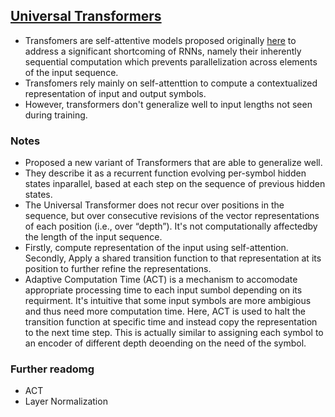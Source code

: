 ## [Universal Transformers](https://arxiv.org/abs/1807.03819)

* Transfomers are self-attentive models proposed originally [here](https://arxiv.org/abs/1706.03762) to address a significant shortcoming of RNNs, namely their inherently sequential computation which prevents parallelization across elements of the input sequence.
* Transfomers rely mainly on self-attenttion to compute a contextualized representation of input and output symbols.
* However, transformers don't generalize well to input lengths not seen during training.


### Notes

* Proposed a new variant of Transformers that are able to generalize well.
* They describe it as a recurrent function evolving per-symbol hidden states inparallel, based at each step on the sequence of previous hidden states.
* The Universal Transformer does not recur over positions in the sequence, but over consecutive revisions of the vector representations of each position (i.e., over “depth”). It's not computationally affectedby the length of the input sequence.
* Firstly, compute representation of the input using self-attention. Secondly, Apply a shared transition function to that representation at its position to further refine the representations.
* Adaptive Computation Time (ACT) is a mechanism to accomodate appropriate processing time to each input sumbol depending on its requirment. It's intuitive that some input symbols are more ambigious and thus need more computation time. Here, ACT is used to halt the transition function at specific time and instead copy the representation to the next time step. This is actually  similar to assigning each symbol to an encoder of different depth deoending on the need of the symbol.


### Further readomg

* ACT
* Layer Normalization

